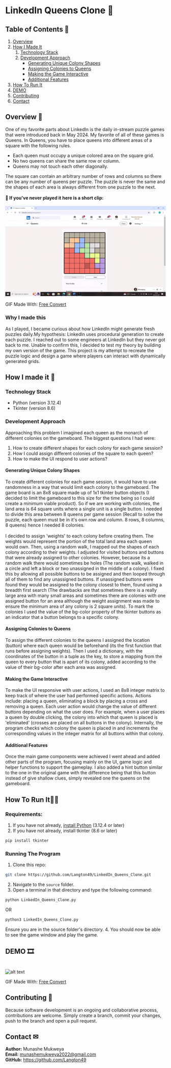 # LinkedIn Queens Clone 👑

## Table of Contents 📑
1. [Overview](#overview)
2. [How I Made It](#how-i-made-it)
   1. [Technology Stack](#technology-stack)
   2. [Development Approach](#development-approach)
      - [Generating Unique Colony Shapes](#generating-unique-colony-shapes)
      - [Assigning Colonies to Queens](#assigning-colonies-to-queens)
      - [Making the Game Interactive](#making-the-game-interactive)
      - [Additional Features](#additional-features)
4. [How To Run It](#how-to-run-it)
5. [DEMO](#demo)
6. [Contributing](#contributing)
7. [Contact](#contact)

## Overview 📃 <a name="overview">
One of my favorite parts about LinkedIn is the daily in-stream puzzle games that were introduced back in May 2024. My favorite of all of these games is Queens. In Queens, you have to place queens into different areas of a square with the following rules.

- Each queen must occupy a unique colored area on the square grid.
- No two queens can share the same row or column.
- Queens may not touch each other diagonally.

The square can contain an arbitrary number of rows and columns so there can be any number of queens per puzzle. The puzzle is never the same and the shapes of each area is always different from one puzzle to the next.\
\
__📼 If you've never played it here is a short clip:__\
\
![alt text](https://github.com/Langton49/LinkedIn_Queens_Clone/blob/main/Assets/14-49-29.gif "An Example of a LinkedIn Queens Puzzle")

GIF Made With: [Free Convert](https://www.freeconvert.com/)

### Why I made this
As I played, I became curious about how LinkedIn might generate fresh puzzles daily.My hypothesis: LinkedIn uses procedural generation to create each puzzle. I reached out to some
 engineers at LinkedIn but they never got back to me. Unable to confirm this, I decided to test my theory by building my own version of the game. This project is my attempt to recreate the puzzle logic and design a game where players can interact with dynamically generated grids.
 
## How I made it 🔨 <a name="how-i-made-it">
### Technology Stack <a name="technology-stack">
- Python (version 3.12.4)
- Tkinter (version 8.6)

### Development Approach <a name="development-approach">
Approaching this problem I imagined each queen as the monarch of different colonies on the gameboard. The biggest questions I had were: 
1. How to create different shapes for each colony for each game session?
2. How I could assign different colonies of the square to each queen?
3. How to make the UI respond to user actions?

#### Generating Unique Colony Shapes <a name="generating-unique-colony-shapes">
To create different colonies for each game session, it would have to use randomness in a way that would limit each colony to the gameboard. The game board is an 8x8
square made up of 1x1 tkinter button objects (I decided to limit the gameboard to this size for the time being so I could create 
a minimum viable product). So if we are working with colonies, the land area is 64 square units where a single unit is a single button. I needed to divide this area between 8 queens per game session 
(Recall to solve the puzzle, each queen must be in it's own row and column. 8 rows, 8 columns, 8 queens) hence I needed 8 colonies.\
\
I decided to assign 'weights' to each colony before creating them. The weights would represent the portion of the total land area each queen would own. Then, using a random walk, I mapped out the shapes of each colony according to their weights. I adjusted for visited buttons and buttons that were already assigned to other colonies. However, because its a random walk there would sometimes be holes (The random walk, walked in a circle and left a block or two unassigned in the middle of a colony). I fixed this by allowing all possible buttons to be assigned and then looped through all of them to find any unassigned buttons. If unassigned buttons were found they would be assigned to the colony closest to them, found using a breadth first search (The drawbacks are that sometimes there is a really large area with many small areas and sometimes there are colonies with one assigned button for an area although the weight assignment was made to ensure the minimum area of any colony is 2 square units). To mark the colonies I used the value of the bg-color property of the tkinter buttons as an indicator that a button belongs to a specific colony.

#### Assigning Colonies to Queens <a name="assigning-colonies-to-queens">
To assign the different colonies to the queens I assigned the location (button) where each queen would be beforehand (its the first function that runs before assigning weights). Then I used a dictionary, with the coordinates of the button in a tuple as the key, to store a mapping from the queen to every button that is apart of its colony, added according to the value of their bg-color after each area was assigned.

#### Making the Game Interactive <a name="making-the-game-interactive">
To make the UI responsive with user actions, I used an 8x8 integer matrix to keep track of where the user had performed specific actions. Actions include: placing a queen, eliminating a block by placing a cross and removing a queen. Each user action would change the value of different buttons depending on what the user does. For example, when a user places a queen by double clicking, the colony into which that queen is placed is 'eliminated' (crosses are placed on all buttons in the colony). Internally, the program checks which colony the queen is placed in and increments the corresponding values in the integer matrix for all buttons within that colony.

#### Additional Features <a name="additional-features">
Once the main game components were achieved I went ahead and added other parts of the program, focusing mainly on the UI, game logic and helper functions to support the gameplay. I also added a hint button similar to the one in the original game with the difference being that this button instead of give shallow clues, simply revealed one the queens on the gameboard. 

## How To Run It🤷‍♂️ <a name="how-to-run-it">
### Requirements:
1. If you have not already, [install Python](https://www.python.org/downloads/) (3.12.4 or later)
2. If you have not already, install tkinter (8.6 or later)
```bash
pip install tkinter
```

### Running The Program
1. Clone this repo:
```bash
git clone https://github.com/Langton49/LinkedIn_Queens_Clone.git
```
2. Navigate to the `source` folder.
3. Open a terminal in that directory and type the following command:
```bash
python LinkedIn_Queens_Clone.py
```
OR
```bash
python3 LinkedIn_Queens_Clone.py
```
Ensure you are in the source folder's directory.
4. You should now be able to see the game window and play the game.


## DEMO 🎞 <a name="demo">
\
![alt text](https://github.com/Langton49/LinkedIn_Queens_Clone/blob/main/Assets/14-57-38.gif "An Example of a LinkedIn Queens Puzzle")

GIF Made With: [Free Convert](https://www.freeconvert.com/)

## Contributing 🤝 <a name="contributing">
Because software development is an ongoing and collaborative process, contributions are welcome. Simply create a branch, commit your changes, push to the branch and open a pull request.

## Contact ✉ <a name="contact">
__Author:__ Munashe Mukweya\
__Email:__ munashemukweya2022@gmail.com\
__GitHub:__ https://github.com/Langton49



